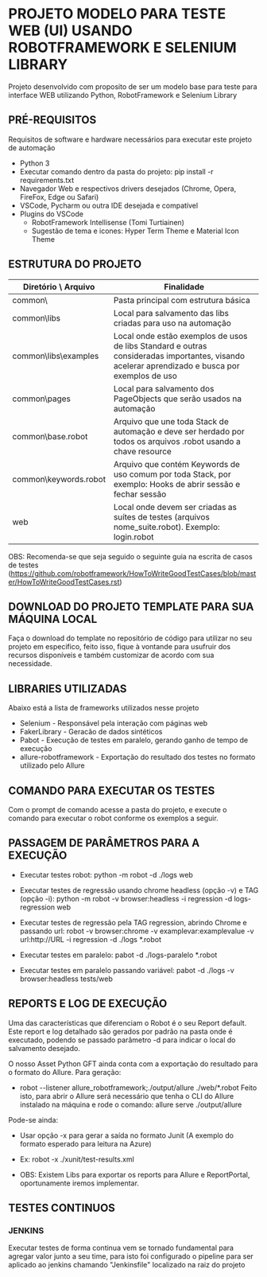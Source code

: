 # PROJETO MODELO PARA TESTE WEB (UI) USANDO ROBOTFRAMEWORK E SELENIUM LIBRARY 

Projeto desenvolvido com proposito de ser um modelo base para teste para interface WEB utilizando Python, RobotFramework e Selenium Library



## PRÉ-REQUISITOS

Requisitos de software e hardware necessários para executar este projeto de automação

*   Python 3
*   Executar comando dentro da pasta do projeto: pip install -r requirements.txt
*   Navegador Web e respectivos drivers desejados (Chrome, Opera, FireFox, Edge ou Safari)
*   VSCode, Pycharm ou outra IDE desejada e compatível
*   Plugins do VSCode
    * RobotFramework Intellisense (Tomi Turtiainen)
    * Sugestão de tema e icones: Hyper Term Theme e Material Icon Theme



## ESTRUTURA DO PROJETO

| Diretório \ Arquivo          	| Finalidade                                                                                                      |
|------------------------------	|-------------------------------------------------------------------------------------------                      |
| common\ 		                  | Pasta principal com estrutura básica                                                                            |
| common\libs    		            | Local para salvamento das libs criadas para uso na automação                                                    |
| common\libs\examples           | Local onde estão exemplos de usos de libs Standard e outras consideradas importantes, visando acelerar aprendizado e busca por exemplos de uso |
| common\pages                   | Local para salvamento dos PageObjects que serão usados na automação                                             |
| common\base.robot     	      | Arquivo que une toda Stack de automação e deve ser herdado por todos os arquivos .robot usando a chave resource |
| common\keywords.robot 	      | Arquivo que contém Keywords de uso comum por toda Stack, por exemplo: Hooks de abrir sessão e fechar sessão     |
| web | Local onde devem ser criadas as suítes de testes (arquivos nome_suite.robot). Exemplo: login.robot                                         |

OBS: Recomenda-se que seja seguido o seguinte guia na escrita de casos de testes (https://github.com/robotframework/HowToWriteGoodTestCases/blob/master/HowToWriteGoodTestCases.rst)



## DOWNLOAD DO PROJETO TEMPLATE PARA SUA MÁQUINA LOCAL

Faça o download do template no repositório de código para utilizar no seu projeto em especifico, feito isso, fique à vontande para usufruir dos recursos disponíveis e também customizar de acordo com sua necessidade. 



## LIBRARIES UTILIZADAS
Abaixo está a lista de frameworks utilizados nesse projeto

* Selenium - Responsável pela interação com páginas web
* FakerLibrary - Geracão de dados sintéticos
* Pabot - Execução de testes em paralelo, gerando ganho de tempo de execução
* allure-robotframework - Exportação do resultado dos testes no formato utilizado pelo Allure



## COMANDO PARA EXECUTAR OS TESTES

Com o prompt de comando acesse a pasta do projeto, e execute o comando para executar o robot conforme os exemplos a seguir. 



## PASSAGEM DE PARÂMETROS PARA A EXECUÇÃO ##
* Executar testes robot:  python -m robot -d ./logs web

* Executar testes de regressão usando chrome headless (opção -v) e TAG (opção -i): python -m robot -v browser:headless -i regression -d logs-regression web 

* Executar testes de regressão pela TAG regression, abrindo Chrome e passando url: robot -v browser:chrome -v examplevar:examplevalue -v url:http://URL -i regression -d ./logs *.robot

* Executar testes em paralelo: pabot -d ./logs-paralelo *.robot

* Executar testes em paralelo passando variável: pabot -d ./logs -v browser:headless tests/web



## REPORTS E LOG DE EXECUÇÃO  

Uma das características que diferenciam o Robot é o seu Report default. Este report e log detalhado são gerados por padrão na pasta onde é executado, podendo se passado parâmetro -d para indicar o local do salvamento desejado.

O nosso Asset Python GFT ainda conta com a exportação do resultado para o formato do Allure. Para geração:
* robot --listener allure_robotframework;./output/allure ./web/*.robot
Feito isto, para abrir o Allure será necessário que tenha o CLI do Allure instalado na máquina e rode o comando: allure serve ./output/allure

Pode-se ainda:

* Usar opção -x para gerar a saída no formato Junit (A exemplo do formato esperado para leitura na Azure)

* Ex: robot -x ./xunit/test-results.xml 

* OBS: Existem Libs para exportar os reports para Allure e ReportPortal, oportunamente iremos implementar.



## TESTES CONTINUOS

### JENKINS

Executar testes de forma continua vem se tornado fundamental para agregar valor junto a seu time, para isto foi configurado o pipeline para ser aplicado ao jenkins chamando "Jenkinsfile" localizado na raiz do projeto

